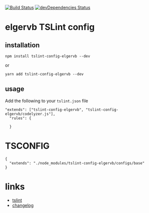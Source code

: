 
[![Build Status](https://travis-ci.org/elgervb/tslint-config-elgervb.svg?branch=master)](https://travis-ci.org/elgervb/tslint-config-elgervb)
[![devDependencies Status](https://david-dm.org/elgervb/tslint-config-elgervb/dev-status.svg)](https://david-dm.org/elgervb/tslint-config-elgervb?type=dev)


# elgervb TSLint config

## installation

```
npm install tslint-config-elgervb --dev
```
or
```
yarn add tslint-config-elgervb --dev
```

## usage

Add the following to your `tslint.json` file

```
"extends": ["tslint-config-elgervb", "tslint-config-elgervb/codelyzer.js"],
  "rules": {
    
  }
```

# TSCONFIG
```
{
  "extends": "./node_modules/tslint-config-elgervb/configs/base"
}

```


# links

* [tslint](https://palantir.github.io/tslint/)
* [changelog](https://github.com/palantir/tslint/blob/master/CHANGELOG.md)
